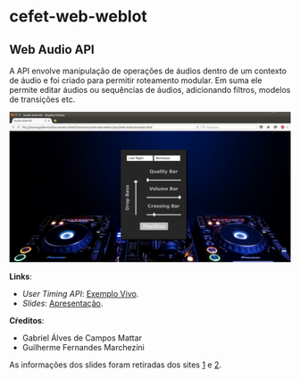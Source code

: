# cefet-web-weblot
## Web Audio API
A API envolve manipulação de operações de áudios dentro de um contexto de áudio e foi criado para permitir roteamento modular. Em suma ele permite editar áudios ou sequências de áudios, adicionando filtros, modelos de transições etc.

![Exemplo da User Timing API funcionando](img/audio.png)

**Links**:
  - _User Timing API_: [Exemplo Vivo][User-codigo].
  - _Slides_: [Apresentação][present].


**Cŕeditos**:
  - Gabriel Álves de Campos Mattar
  - Guilherme Fernandes Marchezini


As informações dos slides foram retiradas dos sites [1][site1] e [2][site2].

[User-codigo]: http://marchezinixd.github.io/Web%20Audio/exemplo
[present]: https://docs.google.com/presentation/d/1j6fONdSOIcmNdBD6r9LpEEAi6qFYhLElxsWx1Pjz57s/edit?usp=sharing
[site1]: https://developer.mozilla.org/pt-BR/docs/Web/API/API_Web_Audio
[site2]: https://www.w3.org/TR/webaudio/

